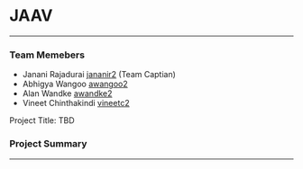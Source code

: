 # JAAV
*** 
### Team Memebers 
- Janani Rajadurai [jananir2](jananir2@illinois.edu) (Team Captian)
- Abhigya Wangoo [awangoo2](awangoo2@illinois.edu)
- Alan Wandke [awandke2](awandke2@illinois.edu)
- Vineet Chinthakindi [vineetc2](vineetc2@illinois.edu)

Project Title: TBD

### Project Summary
***

